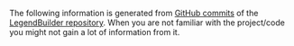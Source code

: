 The following information is generated from [GitHub commits](https://github.com/SteveVanOpstal/LegendBuilder/commits/master) of the [LegendBuilder repository](https://github.com/SteveVanOpstal/LegendBuilder).
When you are not familiar with the project/code you might not gain a lot of information from it.
